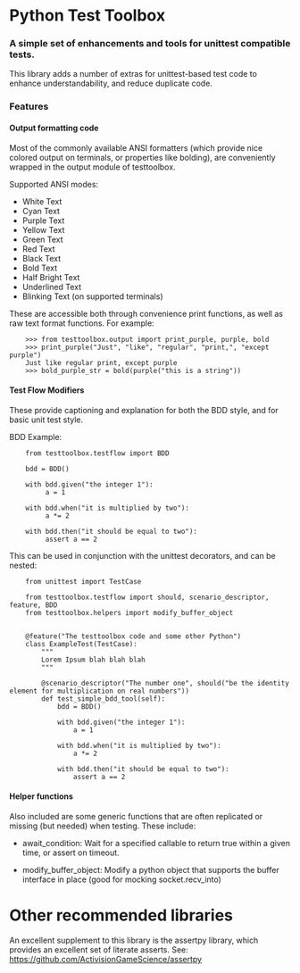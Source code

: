 # Python Test Toolbox
### A simple set of enhancements and tools for unittest compatible tests.

This library adds a number of extras for unittest-based test code to enhance
understandability, and reduce duplicate code.

### Features
#### Output formatting code

Most of the commonly available ANSI formatters (which provide nice colored output on terminals, 
or properties like bolding), are conveniently wrapped in the output module of testtoolbox.

Supported ANSI modes:

  * White Text
  * Cyan Text
  * Purple Text
  * Yellow Text
  * Green Text
  * Red Text
  * Black Text
  * Bold Text
  * Half Bright Text
  * Underlined Text
  * Blinking Text (on supported terminals)
  
These are accessible both through convenience print functions, as well as raw text format functions. For example:

```
    >>> from testtoolbox.output import print_purple, purple, bold
    >>> print_purple("Just", "like", "regular", "print,", "except purple")
    Just like regular print, except purple
    >>> bold_purple_str = bold(purple("this is a string"))
```

#### Test Flow Modifiers

These provide captioning and explanation for both the BDD style, and for basic unit test style.

BDD Example:

```
    from testtoolbox.testflow import BDD
    
    bdd = BDD()
    
    with bdd.given("the integer 1"):
         a = 1
         
    with bdd.when("it is multiplied by two"):
         a *= 2
         
    with bdd.then("it should be equal to two"):
         assert a == 2
```

This can be used in conjunction with the unittest decorators, and can be nested:

```
    from unittest import TestCase
    
    from testtoolbox.testflow import should, scenario_descriptor, feature, BDD
    from testtoolbox.helpers import modify_buffer_object
    
    
    @feature("The testtoolbox code and some other Python")
    class ExampleTest(TestCase):
        """
        Lorem Ipsum blah blah blah
        """
    
        @scenario_descriptor("The number one", should("be the identity element for multiplication on real numbers"))
        def test_simple_bdd_tool(self):
            bdd = BDD()
            
            with bdd.given("the integer 1"):
                a = 1
         
            with bdd.when("it is multiplied by two"):
                a *= 2
         
            with bdd.then("it should be equal to two"):
                assert a == 2
```

#### Helper functions

Also included are some generic functions that are often replicated or missing (but needed) when testing.
These include:

  * await_condition: Wait for a specified callable to return true within a given time, or assert on timeout.
  
  * modify_buffer_object: Modify a python object that supports the buffer interface in place (good for mocking socket.recv_into)

# Other recommended libraries

An excellent supplement to this library is the assertpy library, which provides an excellent set of literate asserts.
See: https://github.com/ActivisionGameScience/assertpy